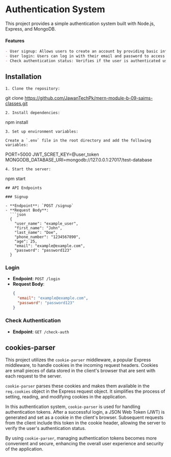 # Authentication System
This project provides a simple authentication system built with Node.js, Express, and MongoDB.


#### Features
```markdown
- User signup: Allows users to create an account by providing basic information.
- User login: Users can log in with their email and password to access protected resources.
- Check authentication status: Verifies if the user is authenticated using JSON Web Tokens (JWT).
```
## Installation

```
1. Clone the repository:

```
git clone https://github.com/JawanTechPk/mern-module-b-09-saims-classes.git

```
2. Install dependencies:

```
npm install

```
3. Set up environment variables:

Create a `.env` file in the root directory and add the following variables:

```
PORT=5000
JWT_SCRET_KEY=@user_token
MONGODB_DATABASE_URI=mongodb://127.0.0.1:27017/test-database


```
4. Start the server:
```

npm start


```
## API Endpoints

### Signup

- **Endpoint**: `POST /signup`
- **Request Body**:
  ```json
  {
    "user_name": "example_user",
    "first_name": "John",
    "last_name": "Doe",
    "phone_number": "1234567890",
    "age": 25,
    "email": "example@example.com",
    "password": "password123"
  }
  ```

### Login

- **Endpoint**: `POST /login`
- **Request Body**:
  ```json
  {
    "email": "example@example.com",
    "password": "password123"
  }
  ```

### Check Authentication

- **Endpoint**: `GET /check-auth`

## cookies-parser

This project utilizes the `cookie-parser` middleware, a popular Express middleware, to handle cookies in the incoming request headers. Cookies are small pieces of data stored in the client's browser that are sent with each request to the server. 

`cookie-parser` parses these cookies and makes them available in the `req.cookies` object in the Express request object. It simplifies the process of setting, reading, and modifying cookies in the application.

In this authentication system, `cookie-parser` is used for handling authentication tokens. After a successful login, a JSON Web Token (JWT) is generated and set as a cookie in the client's browser. Subsequent requests from the client include this token in the cookie header, allowing the server to verify the user's authentication status.

By using `cookie-parser`, managing authentication tokens becomes more convenient and secure, enhancing the overall user experience and security of the application.
